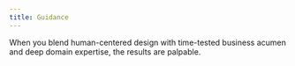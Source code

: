 ```yaml
---
title: Guidance
---
```


<dark>

<title-block
    text_one="Spend less time building buttons"
    text_two="and more time building bonds.">
</title-block>

</dark>

<light>

When you blend human-centered design with time-tested business acumen and deep domain expertise, the results are palpable.
</light>
